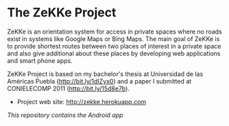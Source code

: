 The ZeKKe Project
=================
ZeKKe is an orientation system for access in private spaces where no roads exist in systems like Google Maps or Bing Maps. The main goal of ZeKKe is to provide shortest routes between two places of interest in a private space and also give additional about these places by developing web applications and smart phone apps.

ZeKKe Project is based on my bachelor's thesis at Universidad de las Américas Puebla (http://bit.ly/1dIZyx0) and a paper I submitted at CONIELECOMP 2011 (http://bit.ly/15d8e7b).

* Project web site: http://zekke.herokuapp.com

*This repository contains the Android app*